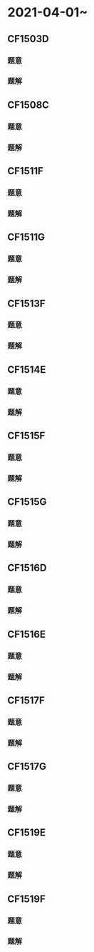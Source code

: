 # 2021-04-01~

## **CF1503D**

### 题意



### 题解



## **CF1508C**

### 题意



### 题解



## **CF1511F**

### 题意



### 题解



## **CF1511G**

### 题意



### 题解



## **CF1513F**

### 题意



### 题解



## **CF1514E**

### 题意



### 题解



## **CF1515F**

### 题意



### 题解



## **CF1515G**

### 题意



### 题解



## **CF1516D**

### 题意



### 题解



## **CF1516E**

### 题意



### 题解



## **CF1517F**

### 题意



### 题解



## **CF1517G**

### 题意



### 题解





## **CF1519E**

### 题意



### 题解



## **CF1519F**

### 题意



### 题解